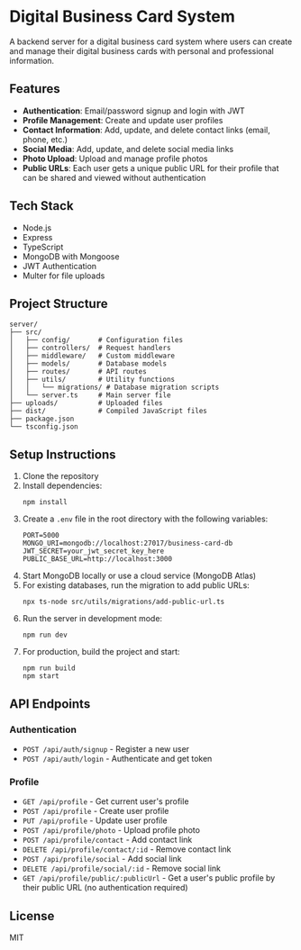 # Digital Business Card System

A backend server for a digital business card system where users can create and manage their digital business cards with personal and professional information.

## Features

-   **Authentication**: Email/password signup and login with JWT
-   **Profile Management**: Create and update user profiles
-   **Contact Information**: Add, update, and delete contact links (email, phone, etc.)
-   **Social Media**: Add, update, and delete social media links
-   **Photo Upload**: Upload and manage profile photos
-   **Public URLs**: Each user gets a unique public URL for their profile that can be shared and viewed without authentication

## Tech Stack

-   Node.js
-   Express
-   TypeScript
-   MongoDB with Mongoose
-   JWT Authentication
-   Multer for file uploads

## Project Structure

```
server/
├── src/
│   ├── config/       # Configuration files
│   ├── controllers/  # Request handlers
│   ├── middleware/   # Custom middleware
│   ├── models/       # Database models
│   ├── routes/       # API routes
│   ├── utils/        # Utility functions
│   │   └── migrations/ # Database migration scripts
│   └── server.ts     # Main server file
├── uploads/          # Uploaded files
├── dist/             # Compiled JavaScript files
├── package.json
└── tsconfig.json
```

## Setup Instructions

1. Clone the repository
2. Install dependencies:
    ```
    npm install
    ```
3. Create a `.env` file in the root directory with the following variables:
    ```
    PORT=5000
    MONGO_URI=mongodb://localhost:27017/business-card-db
    JWT_SECRET=your_jwt_secret_key_here
    PUBLIC_BASE_URL=http://localhost:3000
    ```
4. Start MongoDB locally or use a cloud service (MongoDB Atlas)
5. For existing databases, run the migration to add public URLs:
    ```
    npx ts-node src/utils/migrations/add-public-url.ts
    ```
6. Run the server in development mode:
    ```
    npm run dev
    ```
7. For production, build the project and start:
    ```
    npm run build
    npm start
    ```

## API Endpoints

### Authentication

-   `POST /api/auth/signup` - Register a new user
-   `POST /api/auth/login` - Authenticate and get token

### Profile

-   `GET /api/profile` - Get current user's profile
-   `POST /api/profile` - Create user profile
-   `PUT /api/profile` - Update user profile
-   `POST /api/profile/photo` - Upload profile photo
-   `POST /api/profile/contact` - Add contact link
-   `DELETE /api/profile/contact/:id` - Remove contact link
-   `POST /api/profile/social` - Add social link
-   `DELETE /api/profile/social/:id` - Remove social link
-   `GET /api/profile/public/:publicUrl` - Get a user's public profile by their public URL (no authentication required)

## License

MIT

